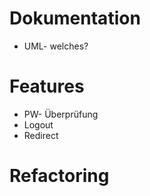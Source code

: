 <!-- 
# Fehler #

## Fehlende Überprüfung der Einzigartigkeit der Nutzernamen ## 

## Abbrechen funktioniert nicht ## -->

# Dokumentation #

- UML- welches?

# Features #

- PW- Überprüfung
- Logout
- Redirect

# Refactoring #


